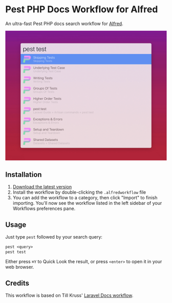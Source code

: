 # Pest PHP Docs Workflow for Alfred

An ultra-fast Pest PHP docs search workflow for [Alfred](https://www.alfredapp.com).

![Screenshot](screenshot.png)

## Installation

1. [Download the latest version](https://github.com/AlexMartinFR/alfred-pestphp-docs/releases/download/v0.1.0/pestphp-docs.alfredworkflow)
2. Install the workflow by double-clicking the `.alfredworkflow` file
3. You can add the workflow to a category, then click "Import" to finish importing. You'll now see the workflow listed in the left sidebar of your Workflows preferences pane.

## Usage

Just type `pest` followed by your search query:

```
pest <query>
pest test
```

Either press `⌘Y` to Quick Look the result, or press `<enter>` to open it in your web browser.

## Credits

This workflow is based on Till Kruss' [Laravel Docs workflow](https://github.com/tillkruss/alfred-laravel-docs).